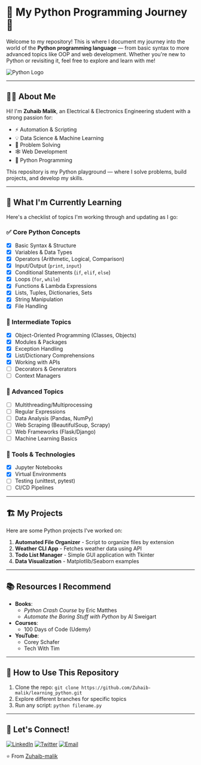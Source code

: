 # 🐍 My Python Programming Journey 🐍

Welcome to my repository! This is where I document my journey into the world of the **Python programming language** — from basic syntax to more advanced topics like OOP and web development. Whether you're new to Python or revisiting it, feel free to explore and learn with me!

![Python Logo](https://upload.wikimedia.org/wikipedia/commons/c/c3/Python-logo-notext.svg)

---

## 👨‍💻 About Me

Hi! I'm **Zuhaib Malik**, an Electrical & Electronics Engineering student with a strong passion for:

- ⚡ Automation & Scripting  
- 💡 Data Science & Machine Learning  
- 🧠 Problem Solving  
- 🕸️ Web Development  
- 🐍 Python Programming  

This repository is my Python playground — where I solve problems, build projects, and develop my skills.

---

## 📘 What I'm Currently Learning

Here's a checklist of topics I'm working through and updating as I go:

### ✅ Core Python Concepts
- [x] Basic Syntax & Structure  
- [x] Variables & Data Types  
- [x] Operators (Arithmetic, Logical, Comparison)  
- [x] Input/Output (`print`, `input`)  
- [x] Conditional Statements (`if`, `elif`, `else`)  
- [x] Loops (`for`, `while`)  
- [x] Functions & Lambda Expressions  
- [x] Lists, Tuples, Dictionaries, Sets  
- [x] String Manipulation  
- [x] File Handling  

### 🧱 Intermediate Topics
- [x] Object-Oriented Programming (Classes, Objects)  
- [x] Modules & Packages  
- [x] Exception Handling  
- [x] List/Dictionary Comprehensions  
- [x] Working with APIs  
- [ ] Decorators & Generators  
- [ ] Context Managers  

### 🚀 Advanced Topics
- [ ] Multithreading/Multiprocessing  
- [ ] Regular Expressions  
- [ ] Data Analysis (Pandas, NumPy)  
- [ ] Web Scraping (BeautifulSoup, Scrapy)  
- [ ] Web Frameworks (Flask/Django)  
- [ ] Machine Learning Basics  

### 🔧 Tools & Technologies
- [x] Jupyter Notebooks  
- [x] Virtual Environments  
- [ ] Testing (unittest, pytest)  
- [ ] CI/CD Pipelines  

---

## 🏗️ My Projects

Here are some Python projects I've worked on:

1. **Automated File Organizer** - Script to organize files by extension  
2. **Weather CLI App** - Fetches weather data using API  
3. **Todo List Manager** - Simple GUI application with Tkinter  
4. **Data Visualization** - Matplotlib/Seaborn examples  

---

## 📚 Resources I Recommend

- **Books**: 
  - *Python Crash Course* by Eric Matthes
  - *Automate the Boring Stuff with Python* by Al Sweigart
- **Courses**:
  - 100 Days of Code (Udemy)
- **YouTube**:
  - Corey Schafer
  - Tech With Tim

---

## 🌱 How to Use This Repository

1. Clone the repo: `git clone https://github.com/Zuhaib-malik/learning_python.git`
2. Explore different branches for specific topics
3. Run any script: `python filename.py`

---

## 🤝 Let's Connect!

[![LinkedIn](https://img.shields.io/badge/LinkedIn-0077B5?style=for-the-badge&logo=linkedin&logoColor=white)](https://linkedin.com/in/yourprofile)
[![Twitter](https://img.shields.io/badge/Twitter-1DA1F2?style=for-the-badge&logo=twitter&logoColor=white)](https://twitter.com/yourhandle)
[![Email](https://img.shields.io/badge/Email-D14836?style=for-the-badge&logo=gmail&logoColor=white)](mailto:youremail@example.com)

⭐ From [Zuhaib-malik](https://github.com/Zuhaib-malik)